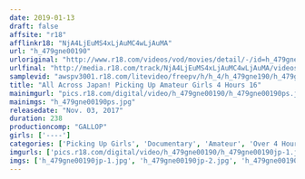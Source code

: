 ```yaml
---
date: 2019-01-13
draft: false
affsite: "r18"
afflinkr18: "NjA4LjEuMS4xLjAuMC4wLjAuMA"
url: "h_479gne00190"
urloriginal: "http://www.r18.com/videos/vod/movies/detail/-/id=h_479gne00190"
urlfinal: "http://media.r18.com/track/NjA4LjEuMS4xLjAuMC4wLjAuMA/videos/vod/movies/detail/-/id=h_479gne00190"
samplevid: "awspv3001.r18.com/litevideo/freepv/h/h_4/h_479gne190/h_479gne190_dmb_w.mp4"
title: "All Across Japan! Picking Up Amateur Girls 4 Hours 16"
mainimgurl: "pics.r18.com/digital/video/h_479gne00190/h_479gne00190ps.jpg"
mainimgs: "h_479gne00190ps.jpg"
releasedate: "Nov. 03, 2017"
duration: 238
productioncomp: "GALLOP"
girls: ['----']
categories: ['Picking Up Girls', 'Documentary', 'Amateur', 'Over 4 Hours', 'Hi-Def']
imgurls: ['pics.r18.com/digital/video/h_479gne00190/h_479gne00190jp-1.jpg', 'pics.r18.com/digital/video/h_479gne00190/h_479gne00190jp-2.jpg', 'pics.r18.com/digital/video/h_479gne00190/h_479gne00190jp-3.jpg', 'pics.r18.com/digital/video/h_479gne00190/h_479gne00190jp-4.jpg', 'pics.r18.com/digital/video/h_479gne00190/h_479gne00190jp-5.jpg', 'pics.r18.com/digital/video/h_479gne00190/h_479gne00190jp-6.jpg', 'pics.r18.com/digital/video/h_479gne00190/h_479gne00190jp-7.jpg', 'pics.r18.com/digital/video/h_479gne00190/h_479gne00190jp-8.jpg', 'pics.r18.com/digital/video/h_479gne00190/h_479gne00190jp-9.jpg', 'pics.r18.com/digital/video/h_479gne00190/h_479gne00190jp-10.jpg', 'pics.r18.com/digital/video/h_479gne00190/h_479gne00190jp-11.jpg', 'pics.r18.com/digital/video/h_479gne00190/h_479gne00190jp-12.jpg', 'pics.r18.com/digital/video/h_479gne00190/h_479gne00190jp-13.jpg', 'pics.r18.com/digital/video/h_479gne00190/h_479gne00190jp-14.jpg', 'pics.r18.com/digital/video/h_479gne00190/h_479gne00190jp-15.jpg', 'pics.r18.com/digital/video/h_479gne00190/h_479gne00190jp-16.jpg', 'pics.r18.com/digital/video/h_479gne00190/h_479gne00190jp-17.jpg', 'pics.r18.com/digital/video/h_479gne00190/h_479gne00190jp-18.jpg', 'pics.r18.com/digital/video/h_479gne00190/h_479gne00190jp-19.jpg', 'pics.r18.com/digital/video/h_479gne00190/h_479gne00190jp-20.jpg']
imgs: ['h_479gne00190jp-1.jpg', 'h_479gne00190jp-2.jpg', 'h_479gne00190jp-3.jpg', 'h_479gne00190jp-4.jpg', 'h_479gne00190jp-5.jpg', 'h_479gne00190jp-6.jpg', 'h_479gne00190jp-7.jpg', 'h_479gne00190jp-8.jpg', 'h_479gne00190jp-9.jpg', 'h_479gne00190jp-10.jpg', 'h_479gne00190jp-11.jpg', 'h_479gne00190jp-12.jpg', 'h_479gne00190jp-13.jpg', 'h_479gne00190jp-14.jpg', 'h_479gne00190jp-15.jpg', 'h_479gne00190jp-16.jpg', 'h_479gne00190jp-17.jpg', 'h_479gne00190jp-18.jpg', 'h_479gne00190jp-19.jpg', 'h_479gne00190jp-20.jpg']
---
```

